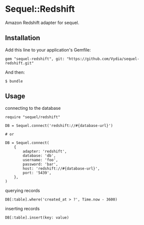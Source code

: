 # Sequel::Redshift

Amazon Redshift adapter for sequel.

## Installation

Add this line to your application's Gemfile:

    gem "sequel-redshift", git: "https://github.com/Vydia/sequel-redshift.git"

And then:

    $ bundle

## Usage

connecting to the database

    require "sequel/redshift"

    DB = Sequel.connect('redshift://#{database-url}')

    # or

    DB = Sequel.connect(
        {
            adapter: 'redshift',
            database: 'db',
            username: 'foo',
            password: 'bar',
            host: 'redshift://#{database-url}',
            port: '5439',
        },
    )

querying records

    DB[:table].where('created_at > ?', Time.now - 3600)

inserting records

    DB[:table].insert(key: value)
